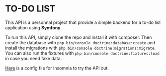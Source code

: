 # TO-DO LIST

This API is a personnal project that provide a simple backend for a to-do list application using **Symfony**.

To run this API, simply clone the repo and install it with composer. Then create the database with `php bin/console doctrine:database:create` and install the migrations with `php bin/console doctrine:migrations:migrate`. You can also run the fixtures with `php bin/console doctrine:fixtures:load` in case you need fake data.

[Here](to-do-list-insomnia-config.json) is a config file for Insomnia to try the API out.
